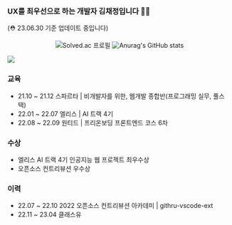 ### UX를 최우선으로 하는 개발자 김채정입니다 🙋‍♀️

(⛑️ 23.06.30 기준 업데이트 중입니다)

<div align="center">
  
  ![Solved.ac 프로필](http://mazassumnida.wtf/api/v2/generate_badge?boj=lemonbalm25)
  ![Anurag's GitHub stats](https://github-readme-stats.vercel.app/api?username=blcklamb&show_icons=true&theme=vision-friendly-dark)
</div>

<a href="https://velog.io/@blcklamb">
  <img src="https://img.shields.io/badge/velog-20C997?style=flat&logo=velog&logoColor=white"/>
</a>

### 교육
- 21.10 ~ 21.12 스파르타 | 비개발자를 위한, 웹개발 종합반(프로그래밍 실무, 풀스택)
- 22.01 ~ 22.07 엘리스 | AI 트랙 4기
- 22.08 ~ 22.09 원티드 | 프리온보딩 프론트엔드 코스 6차

### 수상
- 엘리스 AI 트랙 4기 인공지능 웹 프로젝트 최우수상
- 오픈소스 컨트리뷰션 우수상

### 이력
- 22.07 ~ 22.10 2022 오픈소스 컨트리뷰션 아카데미 | githru-vscode-ext
- 22.11 ~ 23.04 클래스유


<!--
**blcklamb/blcklamb** is a ✨ _special_ ✨ repository because its `README.md` (this file) appears on your GitHub profile.

Here are some ideas to get you started:

- 🔭 I’m currently working on ...
- 🌱 I’m currently learning ...
- 👯 I’m looking to collaborate on ...
- 🤔 I’m looking for help with ...
- 💬 Ask me about ...
- 📫 How to reach me: ...
- 😄 Pronouns: ...
- ⚡ Fun fact: ...
-->
